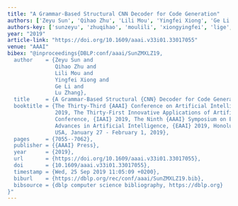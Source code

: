 ```yaml
---
title: "A Grammar-Based Structural CNN Decoder for Code Generation"
authors: ['Zeyu Sun', 'Qihao Zhu', 'Lili Mou', 'Yingfei Xiong', 'Ge Li', 'Lu Zhang 0023']
authors-key: ['sunzeyu', 'zhuqihao', 'moulili', 'xiongyingfei', 'lige', 'zhanglu']
year: "2019"
article-link: "https://doi.org/10.1609/aaai.v33i01.33017055"
venue: "AAAI"
bibex: "@inproceedings{DBLP:conf/aaai/SunZMXLZ19,
  author    = {Zeyu Sun and
               Qihao Zhu and
               Lili Mou and
               Yingfei Xiong and
               Ge Li and
               Lu Zhang},
  title     = {A Grammar-Based Structural {CNN} Decoder for Code Generation},
  booktitle = {The Thirty-Third {AAAI} Conference on Artificial Intelligence, {AAAI}
               2019, The Thirty-First Innovative Applications of Artificial Intelligence
               Conference, {IAAI} 2019, The Ninth {AAAI} Symposium on Educational
               Advances in Artificial Intelligence, {EAAI} 2019, Honolulu, Hawaii,
               USA, January 27 - February 1, 2019},
  pages     = {7055--7062},
  publisher = {{AAAI} Press},
  year      = {2019},
  url       = {https://doi.org/10.1609/aaai.v33i01.33017055},
  doi       = {10.1609/aaai.v33i01.33017055},
  timestamp = {Wed, 25 Sep 2019 11:05:09 +0200},
  biburl    = {https://dblp.org/rec/conf/aaai/SunZMXLZ19.bib},
  bibsource = {dblp computer science bibliography, https://dblp.org}
}"
---
```

